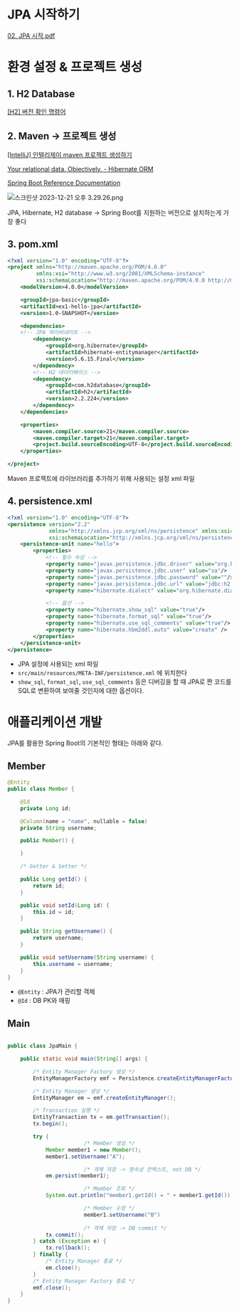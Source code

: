 # JPA 시작하기

[02. JPA 시작.pdf](JPA%20%E1%84%89%E1%85%B5%E1%84%8C%E1%85%A1%E1%86%A8%E1%84%92%E1%85%A1%E1%84%80%E1%85%B5%20cb3b55cb9aa449b7af4c15a951a02ac3/02._JPA_%25E1%2584%2589%25E1%2585%25B5%25E1%2584%258C%25E1%2585%25A1%25E1%2586%25A8.pdf)

# 환경 설정 & 프로젝트 생성

## 1. H2 Database

[[H2] 버전 확인 명령어](https://96-brain.tistory.com/90)

## 2. Maven → 프로젝트 생성

[[IntelliJ] 인텔리제이 maven 프로젝트 생성하기](https://hianna.tistory.com/799)

[Your relational data. Objectively. - Hibernate ORM](https://hibernate.org/orm/)

[Spring Boot Reference Documentation](https://docs.spring.io/spring-boot/docs/3.2.0/reference/htmlsingle/)

![스크린샷 2023-12-21 오후 3.29.26.png](JPA%20%E1%84%89%E1%85%B5%E1%84%8C%E1%85%A1%E1%86%A8%E1%84%92%E1%85%A1%E1%84%80%E1%85%B5%20cb3b55cb9aa449b7af4c15a951a02ac3/%25E1%2584%2589%25E1%2585%25B3%25E1%2584%258F%25E1%2585%25B3%25E1%2584%2585%25E1%2585%25B5%25E1%2586%25AB%25E1%2584%2589%25E1%2585%25A3%25E1%2586%25BA_2023-12-21_%25E1%2584%258B%25E1%2585%25A9%25E1%2584%2592%25E1%2585%25AE_3.29.26.png)

JPA, Hibernate, H2 database → Spring Boot를 지원하는 버전으로 설치하는게 가장 좋다

## 3. pom.xml

```xml
<?xml version="1.0" encoding="UTF-8"?>
<project xmlns="http://maven.apache.org/POM/4.0.0"
         xmlns:xsi="http://www.w3.org/2001/XMLSchema-instance"
         xsi:schemaLocation="http://maven.apache.org/POM/4.0.0 http://maven.apache.org/xsd/maven-4.0.0.xsd">
    <modelVersion>4.0.0</modelVersion>

    <groupId>jpa-basic</groupId>
    <artifactId>ex1-hello-jpa</artifactId>
    <version>1.0-SNAPSHOT</version>

    <dependencies>
    <!-- JPA 하이버네이트 -->
        <dependency>
            <groupId>org.hibernate</groupId>
            <artifactId>hibernate-entitymanager</artifactId>
            <version>5.6.15.Final</version>
        </dependency>
        <!-- H2 데이터베이스 -->
        <dependency>
            <groupId>com.h2database</groupId>
            <artifactId>h2</artifactId>
            <version>2.2.224</version>
        </dependency>
    </dependencies>

    <properties>
        <maven.compiler.source>21</maven.compiler.source>
        <maven.compiler.target>21</maven.compiler.target>
        <project.build.sourceEncoding>UTF-8</project.build.sourceEncoding>
    </properties>

</project>
```

Maven 프로젝트에 라이브러리를 추가하기 위해 사용되는 설정 xml 파일

## 4. persistence.xml

```xml
<?xml version="1.0" encoding="UTF-8"?>
<persistence version="2.2"
             xmlns="http://xmlns.jcp.org/xml/ns/persistence" xmlns:xsi="http://www.w3.org/2001/XMLSchema-instance"
             xsi:schemaLocation="http://xmlns.jcp.org/xml/ns/persistence http://xmlns.jcp.org/xml/ns/persistence/persistence_2_2.xsd">
    <persistence-unit name="hello">
        <properties>
            <!-- 필수 속성 -->
            <property name="javax.persistence.jdbc.driver" value="org.h2.Driver"/>
            <property name="javax.persistence.jdbc.user" value="sa"/>
            <property name="javax.persistence.jdbc.password" value=""/>
            <property name="javax.persistence.jdbc.url" value="jdbc:h2:tcp://localhost/~/test"/>
            <property name="hibernate.dialect" value="org.hibernate.dialect.H2Dialect"/>

            <!-- 옵션 -->
            <property name="hibernate.show_sql" value="true"/>
            <property name="hibernate.format_sql" value="true"/>
            <property name="hibernate.use_sql_comments" value="true"/>
            <property name="hibernate.hbm2ddl.auto" value="create" />
        </properties>
    </persistence-unit>
</persistence>
```

- JPA 설정에 사용되는 xml 파일
- `src/main/resources/META-INF/persistence.xml` 에 위치한다
- `show_sql`, `format_sql`, `use_sql_comments` 등은 디버깅을 할 때 JPA로 짠 코드를 SQL로 변환하여 보여줄 것인지에 대한 옵션이다.

# 애플리케이션 개발

JPA를 활용한 Spring Boot의 기본적인 형태는 아래와 같다.

## Member

```java
@Entity
public class Member {

    @Id
    private Long id;

    @Column(name = "name", nullable = false)
    private String username;

    public Member() {

    }

    /* Getter & Setter */

    public Long getId() {
        return id;
    }

    public void setId(Long id) {
        this.id = id;
    }

    public String getUsername() {
        return username;
    }

    public void setUsername(String username) {
        this.username = username;
    }
}
```

- `@Entity` : JPA가 관리할 객체
- `@Id` : DB PK와 매핑

## Main

```java

public class JpaMain {

    public static void main(String[] args) {

        /* Entity Manager Factory 생성 */
        EntityManagerFactory emf = Persistence.createEntityManagerFactory("hello");

        /* Entity Manager 생성 */
        EntityManager em = emf.createEntityManager();

        /* Transaction 실행 */
        EntityTransaction tx = em.getTransaction();
        tx.begin();

        try {
						/* Member 생성 */
            Member member1 = new Member();
            member1.setUsername("A");

						/* 객체 저장 -> 영속성 컨텍스트, not DB */
            em.persist(member1);

						/* Member 조회 */
            System.out.println("member1.getId() = " + member1.getId());

						/* Member 수정 */
						member1.setUsername("B")
						
						/* 객체 저장 -> DB commit */
            tx.commit();
        } catch (Exception e) {
            tx.rollback();
        } finally {
            /* Entity Manager 종료 */
            em.close();
        }
        /* Entity Manager Factory 종료 */
        emf.close();
    }
}

```